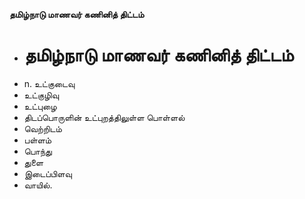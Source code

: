 **தமிழ்நாடு மாணவர் கணினித் திட்டம்**
- # தமிழ்நாடு மாணவர் கணினித் திட்டம்
- n. உட்குடைவு
- உட்குழிவு
- உட்புழை
- திடப்பொருளின் உட்புறத்திலுள்ள பொள்ளல்
- வெற்றிடம்
- பள்ளம்
- பொந்து
- துளை
- இடைப்பிளவு
- வாயில்.

